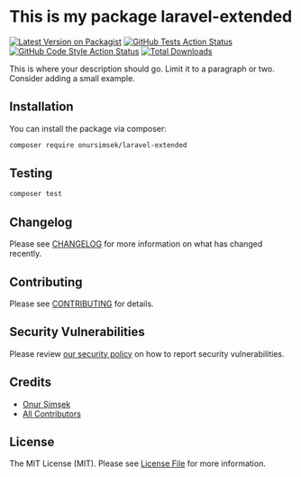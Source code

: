 # This is my package laravel-extended

[![Latest Version on Packagist](https://img.shields.io/packagist/v/onursimsek/laravel-extended.svg?style=flat-square)](https://packagist.org/packages/onursimsek/laravel-extended)
[![GitHub Tests Action Status](https://img.shields.io/github/actions/workflow/status/onursimsek/laravel-extended/run-tests.yml?branch=main&label=tests&style=flat-square)](https://github.com/onursimsek/laravel-extended/actions?query=workflow%3Arun-tests+branch%3Amain)
[![GitHub Code Style Action Status](https://img.shields.io/github/actions/workflow/status/onursimsek/laravel-extended/fix-php-code-style-issues.yml?branch=main&label=code%20style&style=flat-square)](https://github.com/onursimsek/laravel-extended/actions?query=workflow%3A"Fix+PHP+code+style+issues"+branch%3Amain)
[![Total Downloads](https://img.shields.io/packagist/dt/onursimsek/laravel-extended.svg?style=flat-square)](https://packagist.org/packages/onursimsek/laravel-extended)

This is where your description should go. Limit it to a paragraph or two. Consider adding a small example.

## Installation

You can install the package via composer:

```bash
composer require onursimsek/laravel-extended
```

## Testing

```bash
composer test
```

## Changelog

Please see [CHANGELOG](CHANGELOG.md) for more information on what has changed recently.

## Contributing

Please see [CONTRIBUTING](CONTRIBUTING.md) for details.

## Security Vulnerabilities

Please review [our security policy](../../security/policy) on how to report security vulnerabilities.

## Credits

- [Onur Şimşek](https://github.com/onursimsek)
- [All Contributors](../../contributors)

## License

The MIT License (MIT). Please see [License File](LICENSE.md) for more information.
